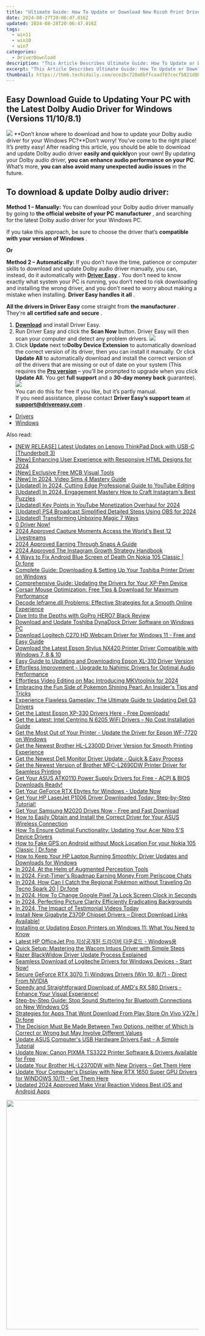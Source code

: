 ```yaml
---
title: "Ultimate Guide: How To Update or Download New Ricoh Print Driver for Windows System"
date: 2024-08-27T20:06:47.016Z
updated: 2024-08-28T20:06:47.016Z
tags:
  - win11
  - win10
  - win7
categories:
  - DriverDownload
description: "This Article Describes Ultimate Guide: How To Update or Download New Ricoh Print Driver for Windows System"
excerpt: "This Article Describes Ultimate Guide: How To Update or Download New Ricoh Print Driver for Windows System"
thumbnail: https://thmb.techidaily.com/ece2bc720a8bffcaadf07cecfb821d8b916ae290e3a31814b743ae86fbbcc5dd.jpg
---
```


## Easy Download Guide to Updating Your PC with the Latest Dolby Audio Driver for Windows (Versions 11/10/8.1)

![](https://images.drivereasy.com/wp-content/uploads/2019/01/snap000424-300x186.png)   **Don’t know where to download and how to update your Dolby audio driver for your Windows PC?**Don’t worry! You’ve come to the right place! It’s pretty easy! After reading this article, you should be able to download and update Dolby audio driver **easily and quickly**on your own! By updating your Dolby audio driver, **you**  **can**  **enhance audio performance on your PC**. What’s more, **you can also avoid many unexpected audio issues**  in the future.

## **To download & update Dolby audio driver:**

**Method 1 – Manually:**  You can download your Dolby audio driver manually by going to **the official website of your PC** **manufacturer**  , and searching for the latest Dolby audio driver for your Windows PC.

 If you take this approach, be sure to choose the driver that’s **compatible with** **your version of Windows** .

**Or**

**Method 2 – Automatically:**   If you don’t have the time, patience or computer skills to download and update Dolby audio driver manually, you can, instead, do it automatically with **[Driver Easy](https://tools.techidaily.com/drivereasy/download/) .**  You don’t need to know exactly what system your PC is running, you don’t need to risk downloading and installing the wrong driver, and you don’t need to worry about making a mistake when installing. **Driver Easy handles it all** .

**All the drivers in Driver Easy** come straight from **the manufacturer** . They‘re **all certified safe and secure** .

1. **[Download](https://tools.techidaily.com/drivereasy/download/)**  and install Driver Easy.
2. Run Driver Easy and click the **Scan Now**  button. Driver Easy will then scan your computer and detect any problem drivers. ![](https://images.drivereasy.com/wp-content/uploads/2019/01/snap000425.png)
3. Click **Update**  next to**Dolby Device Extension** to automatically download the correct version of its driver, then you can install it manually. Or click **Update All**  to automatically download and install the correct version of _all_  the drivers that are missing or out of date on your system (This requires the **[Pro version](https://tools.techidaily.com/drivereasy/download/)**  – you’ll be prompted to upgrade when you click **Update All.** You get **full support**  and a **30-day money back**  guarantee).  
![](https://images.drivereasy.com/wp-content/uploads/2019/01/snap000426.png)  
 You can do this for free if you like, but it’s partly manual.  
 If you need assistance, please contact **Driver Easy’s support team** at [**support@drivereasy.com**](https://tools.techidaily.com/drivereasy/download/) .

* [Drivers](https://tools.techidaily.com/drivereasy/download/)
* [Windows](https://tools.techidaily.com/drivereasy/download/)

<ins class="adsbygoogle"
     style="display:block"
     data-ad-format="autorelaxed"
     data-ad-client="ca-pub-7571918770474297"
     data-ad-slot="1223367746"></ins>



<ins class="adsbygoogle"
     style="display:block"
     data-ad-client="ca-pub-7571918770474297"
     data-ad-slot="8358498916"
     data-ad-format="auto"
     data-full-width-responsive="true"></ins>

<span class="atpl-alsoreadstyle">Also read:</span>
<div><ul>
<li><a href="https://win-amazing.techidaily.com/new-release-latest-updates-on-lenovo-thinkpad-dock-with-usb-c-thunderbolt-3/"><u>[NEW RELEASE] Latest Updates on Lenovo ThinkPad Dock with USB-C (Thunderbolt 3)</u></a></li>
<li><a href="https://twitter-videos.techidaily.com/new-enhancing-user-experience-with-responsive-html-designs-for-2024/"><u>[New] Enhancing User Experience with Responsive HTML Designs for 2024</u></a></li>
<li><a href="https://youtube-sure.techidaily.com/xclusive-free-mcb-visual-tools/"><u>[New] Exclusive Free MCB Visual Tools</u></a></li>
<li><a href="https://visual-screen-recording.techidaily.com/new-in-2024-video-sims-4-mastery-guide/"><u>[New] In 2024, Video Sims 4 Mastery Guide</u></a></li>
<li><a href="https://facebook-video-share.techidaily.com/updated-in-2024-cutting-edge-professional-guide-to-youtube-editing/"><u>[Updated] In 2024, Cutting Edge  Professional Guide to YouTube Editing</u></a></li>
<li><a href="https://instagram-videos.techidaily.com/updated-in-2024-engagement-mastery-how-to-craft-instagrams-best-puzzles/"><u>[Updated] In 2024, Engagement Mastery  How to Craft Instagram's Best Puzzles</u></a></li>
<li><a href="https://youtube-lab.techidaily.com/ed-key-points-in-youtube-monetization-overhaul-for-2024/"><u>[Updated] Key Points in YouTube Monetization Overhaul for 2024</u></a></li>
<li><a href="https://screen-video-capture.techidaily.com/updated-ps4-broadcast-simplified-detailed-steps-using-obs-for-2024/"><u>[Updated] PS4 Broadcast Simplified  Detailed Steps Using OBS for 2024</u></a></li>
<li><a href="https://some-guidance.techidaily.com/updated-transforming-unboxing-magic-7-ways/"><u>[Updated] Transforming Unboxing Magic  7 Ways</u></a></li>
<li><a href="https://win-amazing.techidaily.com/1722960527189-0-driver-now/"><u>0 Driver Now!</u></a></li>
<li><a href="https://extra-resources.techidaily.com/2024-approved-capture-moments-access-the-worlds-best-12-livestreams/"><u>2024 Approved  Capture Moments  Access the World's Best 12 Livestreams</u></a></li>
<li><a href="https://snapchat-videos.techidaily.com/2024-approved-earning-through-snaps-a-guide/"><u>2024 Approved  Earning Through Snaps  A Guide</u></a></li>
<li><a href="https://instagram-video-recordings.techidaily.com/2024-approved-the-instagram-growth-strategy-handbook/"><u>2024 Approved  The Instagram Growth Strategy Handbook</u></a></li>
<li><a href="https://howto.techidaily.com/4-ways-to-fix-android-blue-screen-of-death-on-nokia-105-classic-drfone-by-drfone-fix-android-problems-fix-android-problems/"><u>4 Ways to Fix Android Blue Screen of Death On Nokia 105 Classic | Dr.fone</u></a></li>
<li><a href="https://win-amazing.techidaily.com/complete-guide-downloading-and-setting-up-your-toshiba-printer-driver-on-windows/"><u>Complete Guide: Downloading & Setting Up Your Toshiba Printer Driver on Windows</u></a></li>
<li><a href="https://win-amazing.techidaily.com/comprehensive-guide-updating-the-drivers-for-your-xp-pen-device/"><u>Comprehensive Guide: Updating the Drivers for Your XP-Pen Device</u></a></li>
<li><a href="https://win-amazing.techidaily.com/corsair-mouse-optimization-free-tips-and-download-for-maximum-performance/"><u>Corsair Mouse Optimization: Free Tips & Download for Maximum Performance</u></a></li>
<li><a href="https://tech-renaissance.techidaily.com/decode-ieframedll-problems-effective-strategies-for-a-smooth-online-experience/"><u>Decode Ieframe.dll Problems: Effective Strategies for a Smooth Online Experience</u></a></li>
<li><a href="https://buynow-info.techidaily.com/1722757720811-dive-into-the-depths-with-gopro-hero7-black-review/"><u>Dive Into the Depths with GoPro HERO7 Black Review</u></a></li>
<li><a href="https://win-amazing.techidaily.com/download-and-update-toshiba-dynadock-driver-software-on-windows-pc/"><u>Download and Update Toshiba DynaDock Driver Software on Windows PC</u></a></li>
<li><a href="https://win-amazing.techidaily.com/download-logitech-c270-hd-webcam-driver-for-windows-11-free-and-easy-guide/"><u>Download Logitech C270 HD Webcam Driver for Windows 11 - Free and Easy Guide</u></a></li>
<li><a href="https://win-amazing.techidaily.com/download-the-latest-epson-stylus-nx420-printer-driver-compatible-with-windows-7-8-and-10/"><u>Download the Latest Epson Stylus NX420 Printer Driver Compatible with Windows 7, 8 & 10</u></a></li>
<li><a href="https://win-amazing.techidaily.com/easy-guide-to-updating-and-downloading-epson-xl-310-driver-version/"><u>Easy Guide to Updating and Downloading Epson XL-310 Driver Version</u></a></li>
<li><a href="https://win-amazing.techidaily.com/effortless-improvement-upgrade-to-nahimic-drivers-for-optimal-audio-performance/"><u>Effortless Improvement - Upgrade to Nahimic Drivers for Optimal Audio Performance</u></a></li>
<li><a href="https://ai-vdieo-software.techidaily.com/effortless-video-editing-on-mac-introducing-mkvtoolnix-for-2024/"><u>Effortless Video Editing on Mac Introducing MKVtoolnix for 2024</u></a></li>
<li><a href="https://buynow-tips.techidaily.com/embracing-the-fun-side-of-pokemon-shining-pearl-an-insiders-tips-and-tricks/"><u>Embracing the Fun Side of Pokemon Shining Pearl: An Insider's Tips and Tricks</u></a></li>
<li><a href="https://win-amazing.techidaily.com/experience-flawless-gameplay-the-ultimate-guide-to-updating-dell-g3-drivers/"><u>Experience Flawless Gameplay: The Ultimate Guide to Updating Dell G3 Drivers</u></a></li>
<li><a href="https://win-amazing.techidaily.com/get-the-latest-epson-xp-330-drivers-here-free-downloads/"><u>Get the Latest Epson XP-330 Drivers Here - Free Downloads!</u></a></li>
<li><a href="https://win-amazing.techidaily.com/get-the-latest-intel-centrino-n-6205-wifi-drivers-no-cost-installation-guide/"><u>Get the Latest: Intel Centrino N 6205 WiFi Drivers – No Cost Installation Guide</u></a></li>
<li><a href="https://hardware-help.techidaily.com/get-the-most-out-of-your-printer-update-the-driver-for-epson-wf-7720-on-windows/"><u>Get the Most Out of Your Printer - Update the Driver for Epson WF-7720 on Windows</u></a></li>
<li><a href="https://win-amazing.techidaily.com/get-the-newest-brother-hl-l2300d-driver-version-for-smooth-printing-experience/"><u>Get the Newest Brother HL-L2300D Driver Version for Smooth Printing Experience</u></a></li>
<li><a href="https://win-amazing.techidaily.com/get-the-newest-dell-monitor-driver-update-quick-and-easy-process/"><u>Get the Newest Dell Monitor Driver Update - Quick & Easy Process</u></a></li>
<li><a href="https://win-amazing.techidaily.com/get-the-newest-version-of-brother-mfc-l2690dw-printer-driver-for-seamless-printing/"><u>Get the Newest Version of Brother MFC-L2690DW Printer Driver for Seamless Printing</u></a></li>
<li><a href="https://win-amazing.techidaily.com/1722979142779-get-your-asus-atk0110-power-supply-drivers-for-free-acpi-and-bios-downloads-ready/"><u>Get Your ASUS ATK0110 Power Supply Drivers for Free - ACPI & BIOS Downloads Ready!</u></a></li>
<li><a href="https://win-dash.techidaily.com/1722959820022-get-your-geforce-rtx-ebytes-for-windows-update-now/"><u>Get Your GeForce RTX Ebytes for Windows - Update Now</u></a></li>
<li><a href="https://win-amazing.techidaily.com/get-your-hp-laserjet-p1006-driver-downloaded-today-step-by-step-tutorial/"><u>Get Your HP LaserJet P1006 Driver Downloaded Today: Step-by-Step Tutorial!</u></a></li>
<li><a href="https://win-amazing.techidaily.com/get-your-samsung-m2020-drives-now-free-and-fast-download/"><u>Get Your Samsung M2020 Drives Now - Free and Fast Download</u></a></li>
<li><a href="https://win-amazing.techidaily.com/how-to-easily-obtain-and-install-the-correct-driver-for-your-asus-wireless-connection/"><u>How to Easily Obtain and Install the Correct Driver for Your ASUS Wireless Connection</u></a></li>
<li><a href="https://win-amazing.techidaily.com/how-to-ensure-optimal-functionality-updating-your-acer-nitro-5s-device-drivers/"><u>How To Ensure Optimal Functionality: Updating Your Acer Nitro 5'S Device Drivers</u></a></li>
<li><a href="https://android-location.techidaily.com/how-to-fake-gps-on-android-without-mock-location-for-your-nokia-105-classic-drfone-by-drfone-virtual/"><u>How to Fake GPS on Android without Mock Location For your Nokia 105 Classic | Dr.fone</u></a></li>
<li><a href="https://win-amazing.techidaily.com/how-to-keep-your-hp-laptop-running-smoothly-driver-updates-and-downloads-for-windows/"><u>How to Keep Your HP Laptop Running Smoothly: Driver Updates and Downloads for Windows</u></a></li>
<li><a href="https://extra-tips.techidaily.com/in-2024-at-the-helm-of-augmented-perception-tools/"><u>In 2024, At the Helm of Augmented Perception Tools</u></a></li>
<li><a href="https://some-techniques.techidaily.com/in-2024-first-timers-roadmap-earning-money-from-periscope-chats/"><u>In 2024, First-Timer's Roadmap  Earning Money From Periscope Chats</u></a></li>
<li><a href="https://pokemon-go-android.techidaily.com/in-2024-how-can-i-catch-the-regional-pokemon-without-traveling-on-tecno-spark-20-drfone-by-drfone-virtual-android/"><u>In 2024, How Can I Catch the Regional Pokémon without Traveling On Tecno Spark 20 | Dr.fone</u></a></li>
<li><a href="https://unlock-android.techidaily.com/in-2024-how-to-change-google-pixel-7a-lock-screen-clock-in-seconds-by-drfone-android/"><u>In 2024, How To Change Google Pixel 7a Lock Screen Clock in Seconds</u></a></li>
<li><a href="https://fox-info.techidaily.com/in-2024-perfecting-picture-clarity-efficiently-eradicating-backgrounds/"><u>In 2024, Perfecting Picture Clarity  Efficiently Eradicating Backgrounds</u></a></li>
<li><a href="https://vp-tips.techidaily.com/in-2024-the-impact-of-testimonial-videos-today/"><u>In 2024, The Impact of Testimonial Videos Today</u></a></li>
<li><a href="https://win-amazing.techidaily.com/1722966059170-install-new-gigabyte-z370p-chipset-drivers-direct-download-links-available/"><u>Install New Gigabyte Z370P Chipset Drivers – Direct Download Links Available!</u></a></li>
<li><a href="https://win-amazing.techidaily.com/installing-or-updating-epson-printers-on-windows-11-what-you-need-to-know/"><u>Installing or Updating Epson Printers on Windows 11: What You Need to Know</u></a></li>
<li><a href="https://win-amazing.techidaily.com/latest-hp-officejet-pro-windows/"><u>Latest HP OfficeJet Pro 지상공개된 드라이버 다운로드 - Windows용</u></a></li>
<li><a href="https://win-amazing.techidaily.com/quick-setup-mastering-the-wacom-intuos-driver-with-simple-steps/"><u>Quick Setup: Mastering the Wacom Intuos Driver with Simple Steps</u></a></li>
<li><a href="https://win-amazing.techidaily.com/razer-blackwidow-driver-update-process-explained/"><u>Razer BlackWidow Driver Update Process Explained</u></a></li>
<li><a href="https://win-amazing.techidaily.com/1722977855136-seamless-download-of-logiteche-drivers-for-windows-devices-start-now/"><u>Seamless Download of Logiteche Drivers for Windows Devices - Start Now!</u></a></li>
<li><a href="https://win-amazing.techidaily.com/secure-geforce-rtx-3070-ti-windows-drivers-win-10-87-direct-from-nvidia/"><u>Secure GeForce RTX 3070 Ti Windows Drivers (Win 10, 8/7) - Direct From NVIDIA</u></a></li>
<li><a href="https://win-amazing.techidaily.com/1722961328489-speedy-and-straightforward-download-of-amds-rx-580-drivers-enhance-your-visual-experience/"><u>Speedy and Straightforward Download of AMD's RX 580 Drivers - Enhance Your Visual Experience!</u></a></li>
<li><a href="https://sound-issues.techidaily.com/step-by-step-guide-stop-sound-stuttering-for-bluetooth-connections-on-new-windows-os/"><u>Step-by-Step Guide: Stop Sound Stuttering for Bluetooth Connections on New Windows OS</u></a></li>
<li><a href="https://howto.techidaily.com/strategies-for-apps-that-wont-download-from-play-store-on-vivo-v27e-drfone-by-drfone-fix-android-problems-fix-android-problems/"><u>Strategies for Apps That Wont Download From Play Store On Vivo V27e | Dr.fone</u></a></li>
<li><a href="https://win-amazing.techidaily.com/1722962402764-the-decision-must-be-made-between-two-options-neither-of-which-is-correct-or-wrong-but-may-involve-different-values/"><u>The Decision Must Be Made Between Two Options, neither of Which Is Correct or Wrong but May Involve Different Values</u></a></li>
<li><a href="https://win-amazing.techidaily.com/update-asus-computers-usb-hardware-drivers-fast-a-simple-tutorial/"><u>Update ASUS Computer's USB Hardware Drivers Fast - A Simple Tutorial</u></a></li>
<li><a href="https://win-amazing.techidaily.com/update-now-canon-pixma-ts3322-printer-software-and-drivers-available-for-free/"><u>Update Now: Canon PIXMA TS3322 Printer Software & Drivers Available for Free</u></a></li>
<li><a href="https://win-amazing.techidaily.com/update-your-brother-hl-l2370dw-with-new-drivers-get-them-here/"><u>Update Your Brother HL-L2370DW with New Drivers – Get Them Here</u></a></li>
<li><a href="https://win-amazing.techidaily.com/update-your-computers-display-with-new-rtx-1650-super-gpu-drivers-for-windows-1011-get-them-here/"><u>Update Your Computer's Display with New RTX 1650 Super GPU Drivers for WINDOWS 10/11 - Get Them Here</u></a></li>
<li><a href="https://video-content-creator.techidaily.com/updated-2024-approved-make-viral-reaction-videos-best-ios-and-android-apps/"><u>Updated 2024 Approved Make Viral Reaction Videos Best iOS and Android Apps</u></a></li>
</ul></div>

<!-- affiliate ads begin -->
<a href="https://turtlebeacheu.sjv.io/c/5597632/1996818/23722" target="_top" id="1996818"><img src="//a.impactradius-go.com/display-ad/23722-1996818" border="0" alt="" width="600" height="600"/></a><img height="0" width="0" src="https://imp.pxf.io/i/5597632/1996818/23722" style="position:absolute;visibility:hidden;" border="0" />
<!-- affiliate ads end -->
